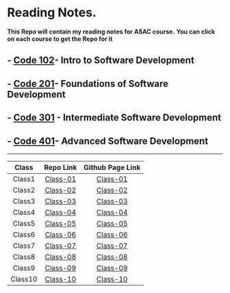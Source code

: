# Reading Notes.

**This Repo will contain my reading notes for ASAC course.**
**You can click on each course to get the Repo for it**

## - [Code 102](https://github.com/amr88nzzal/reading-notes-repo)- Intro to Software Development
## - [Code 201](https://github.com/amr88nzzal/reading-notes-201)- Foundations of Software Development
## - [Code 301](https://github.com/amr88nzzal/reading-notes-301) - Intermediate Software Development
## - [Code 401]()- Advanced Software Development

-------

| Class     |    Repo Link     |   Github Page Link  |
| :---:     | :--------------: | :-----------------: |
| Class1    |     [Class-01](https://github.com/amr88nzzal/reading-notes-301/blob/main/class01.md) |     [Class-01](https://amr88nzzal.github.io/reading-notes-301/class01)    |
| Class2    |     [Class-02](https://github.com/amr88nzzal/reading-notes-301/blob/main/class02.md) |     [Class-02](https://amr88nzzal.github.io/reading-notes-301/class02)    |
| Class3    |     [Class-03](https://github.com/amr88nzzal/reading-notes-301/blob/main/class03.md) |     [Class-03](https://amr88nzzal.github.io/reading-notes-301/class03)    |
| Class4    |     [Class-04](https://github.com/amr88nzzal/reading-notes-301/blob/main/class04.md) |     [Class-04](https://amr88nzzal.github.io/reading-notes-301/class04)    |
| Class5    |     [Class-05](https://github.com/amr88nzzal/reading-notes-301/blob/main/class05.md) |     [Class-05](https://amr88nzzal.github.io/reading-notes-301/class05)    |
| Class6    |     [Class-06](https://github.com/amr88nzzal/reading-notes-301/blob/main/class06.md) |     [Class-06](https://amr88nzzal.github.io/reading-notes-301/class06)    |
| Class7    |     [Class-07](https://github.com/amr88nzzal/reading-notes-301/blob/main/class07.md) |     [Class-07](https://amr88nzzal.github.io/reading-notes-301/class07)    |
| Class8    |     [Class-08](https://github.com/amr88nzzal/reading-notes-301/blob/main/class08.md) |     [Class-08](https://amr88nzzal.github.io/reading-notes-301/class08)    |
| Class9    |     [Class-09](https://github.com/amr88nzzal/reading-notes-301/blob/main/class09.md) |     [Class-09](https://amr88nzzal.github.io/reading-notes-301/class09)    |
| Class10   |     [Class-10](https://github.com/amr88nzzal/reading-notes-301/blob/main/class10.md) |     [Class-10](https://amr88nzzal.github.io/reading-notes-301/class10)    |